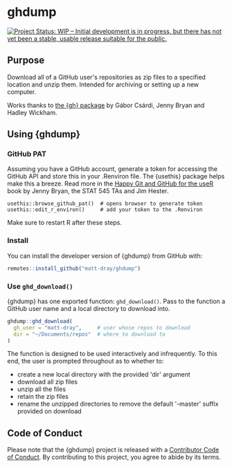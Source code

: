 
# ghdump

<!-- badges: start -->
[![Project Status: WIP – Initial development is in progress, but there has not yet been a stable, usable release suitable for the public.](https://www.repostatus.org/badges/latest/wip.svg)](https://www.repostatus.org/#wip)
<!-- badges: end -->

## Purpose

Download all of a GitHub user's repositories as zip files to a specified location and unzip them. Intended for archiving or setting up a new computer.

Works thanks to [the {gh} package](https://github.com/r-lib/gh) by Gábor Csárdi, Jenny Bryan and Hadley Wickham.

## Using {ghdump}

### GitHub PAT

Assuming you have a GitHub account, generate a token for accessing the GitHub API and store this in your .Renviron file. The {usethis} package helps make this a breeze. Read more in the [Happy Git and GitHub for the useR](https://happygitwithr.com/github-pat.html) book by Jenny Bryan, the STAT 545 TAs and Jim Hester.

```
usethis::browse_github_pat()  # opens browser to generate token
usethis::edit_r_environ()     # add your token to the .Renviron
```

Make sure to restart R after these steps.

### Install

You can install the developer version of {ghdump} from GitHub with:

``` r
remotes::install_github("matt-dray/ghdump")
```

### Use `ghd_download()`

{ghdump} has one exported function: `ghd_download()`. Pass to the function a GitHub user name and a local directory to download into. 

``` r
ghdump::ghd_download(
  gh_user = "matt-dray",     # user whose repos to download
  dir = "~/Documents/repos"  # where to download to
)
```

The function is designed to be used interactively and infrequently. To this end, the user is prompted throughout as to whether to:

* create a new local directory with the provided 'dir' argument
* download all zip files
* unzip all the files
* retain the zip files
* rename the unzipped directories to remove the default '-master' suffix provided on download

## Code of Conduct
  
Please note that the {ghdump} project is released with a [Contributor Code of Conduct](https://contributor-covenant.org/version/2/0/CODE_OF_CONDUCT.html). By contributing to this project, you agree to abide by its terms.
